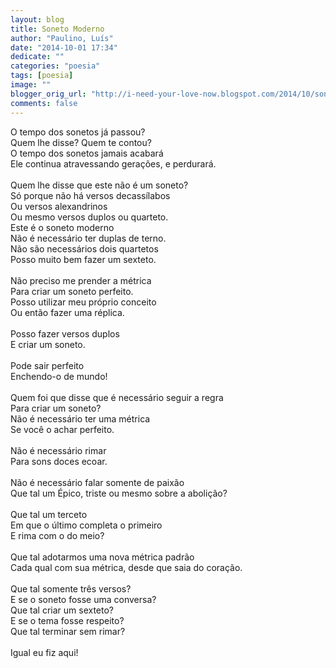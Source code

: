 ```yaml
---
layout: blog
title: Soneto Moderno
author: "Paulino, Luís"
date: "2014-10-01 17:34"
dedicate: ""
categories: "poesia"
tags: [poesia]
image: ""
blogger_orig_url: "http://i-need-your-love-now.blogspot.com/2014/10/soneto-moderno.html"
comments: false
---
```


O tempo dos sonetos já passou?\
Quem lhe disse? Quem te contou?\
O tempo dos sonetos jamais acabará\
Ele continua atravessando gerações, e perdurará.\
\
Quem lhe disse que este não é um soneto?\
Só porque não há versos decassílabos\
Ou versos alexandrinos\
Ou mesmo versos duplos ou quarteto.\
Este é o soneto moderno\
Não é necessário ter duplas de terno.\
Não são necessários dois quartetos\
Posso muito bem fazer um sexteto.\
\
Não preciso me prender a métrica\
Para criar um soneto perfeito.\
Posso utilizar meu próprio conceito\
Ou então fazer uma réplica.\
\
Posso fazer versos duplos\
E criar um soneto.\
\
Pode sair perfeito\
Enchendo-o de mundo!\
\
Quem foi que disse que é necessário seguir a regra\
Para criar um soneto?\
Não é necessário ter uma métrica\
Se você o achar perfeito.\
\
Não é necessário rimar\
Para sons doces ecoar.\
\
Não é necessário falar somente de paixão\
Que tal um Épico, triste ou mesmo sobre a abolição?\
\
Que tal um terceto\
Em que o último completa o primeiro\
E rima com o do meio?\
\
Que tal adotarmos uma nova métrica padrão\
Cada qual com sua métrica, desde que saia do coração.\
\
Que tal somente três versos?\
E se o soneto fosse uma conversa?\
Que tal criar um sexteto?\
E se o tema fosse respeito?\
Que tal terminar sem rimar?\
\
Igual eu fiz aqui!
